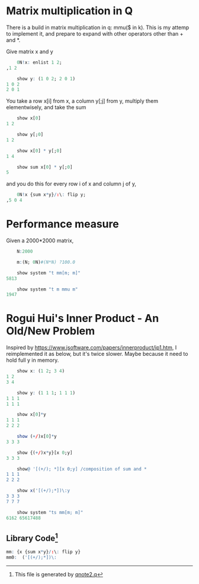 # Matrix multiplication in Q
There is a build in matrix multiplication in q: mmu($ in k).
This is my attemp to implement it, and prepare to expand with other operators other than + and *.

Give matrix x and y
~~~q
    0N!x: enlist 1 2;
,1 2
~~~
~~~q
    show y: (1 0 2; 2 0 1)
1 0 2
2 0 1
~~~

You take a row x[i] from x, a column y[;j] from y, multiply them elementwisely, and take the sum
~~~q
    show x[0]
1 2
~~~
~~~q
    show y[;0]
1 2
~~~
~~~q
    show x[0] * y[;0]
1 4
~~~
~~~q
    show sum x[0] * y[;0]
5
~~~
and you do this for every row i of x and column j of y,
~~~q
    0N!x {sum x*y}/:\: flip y;
,5 0 4
~~~

# Performance measure
Given a 2000*2000 matrix,
~~~q
    N:2000
~~~
~~~q
    m:(N; 0N)#(N*N) ?100.0
~~~
~~~q
    show system "t mm[m; m]"
5813
~~~
~~~q
    show system "t m mmu m"
1947
~~~


# Rogui Hui's Inner Product - An Old/New Problem
Inspired by https://www.jsoftware.com/papers/innerproduct/ip1.htm,
I reimplemented it as below, but it's twice slower. Maybe because it need to hold full y in memory.
~~~q
    show x: (1 2; 3 4)
1 2
3 4
~~~
~~~q
    show y: (1 1 1; 1 1 1)
1 1 1
1 1 1
~~~
~~~q
    show x[0]*y
1 1 1
2 2 2
~~~
~~~q
    show (+/)x[0]*y
3 3 3
~~~
~~~q
    show {(+/)x*y}[x 0;y]
3 3 3
~~~
~~~q
    show@ '[(+/); *][x 0;y] /composition of sum and *
1 1 1
2 2 2
~~~
~~~q
    show x('[(+/);*])\:y
3 3 3
7 7 7
~~~
~~~q
    show system "ts mm[m; m]"
6162 65617488
~~~
## Library Code[^1]
~~~q
mm: {x {sum x*y}/:\: flip y}
mm0:  ('[(+/);*])\:
~~~

[^1]: This file is generated by [qnote2.q](https://github.com/co-dh/qnote)
